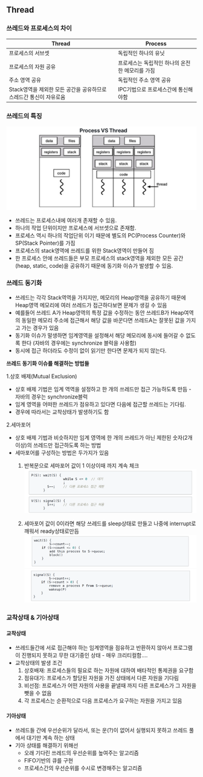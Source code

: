 ## Thread

### 쓰레드와 프로세스의 차이
|Thread|Process|
|---|---|
|프로세스의 서브셋|독립적인 하나의 유닛|
|프로세스의 자원 공유|프로세스는 독립적인 하나의 온전한 메모리를 가짐|
|주소 영역 공유 |독립적인 주소 영역 공유|
|Stack영역을 제외한 모든 공간을 공유하므로 스레드간 통신이 자유로움|IPC기법으로 프로세스간에 통신해야함|
### 쓰레드의 특징
![쓰레드 메모리 구조](image/thread-memory.png)
* 쓰레드는 프로세스내에 여러개 존재할 수 있음.
* 하나의 작업 단위이지만 프로세스에 서브셋으로 존재함.
* 프로세스 역시 하나의 작업단위 이기 때문에 별도의 PC(Process Counter)와 SP(Stack Pointer)를 가짐
* 프로세스의 stack영역에 쓰레드를 위한 Stack영역이 만들어 짐
* 한 프로세스 안에 쓰레드들은 부모 프로세스의 stack영역을 제외한 모든 공간(heap, static, code)을 공유하기 때문에 동기화 이슈가 발생할 수 있음.

### 쓰레드 동기화
* 쓰레드는 각각 Stack역역을 가지지만, 메모리의 Heap영역을 공유하기 때문에 Heap영역 메모리에 여러 쓰레드가 접근하다보면 문제가 생길 수 있음
* 예를들어 쓰레드 A가 Heap영역의 특정 값을 수정하는 동안 쓰레드B가 Heap여역의 동일한 메모리 주소에 접근해서 해당 값을 바꾼다면 쓰레드A는 잘못된 값을 가지고 가는 경우가 있음
* 동기화 이슈가 말생하면 임계영역을 설정해서 해당 메모리에 동시에 들어갈 수 없도록 한다 (자바의 경우에는 synchronize 블럭을 사용함)
* 동시에 접근 하더라도 수정이 없이 읽기만 한다면 문제가 되지 않는다.

**쓰레드 동기화 이슈를 해결하는 방법들**

1.상호 배제(Mutual Exclusion)
* 상호 배제 기법은 임계 역역을 설정하고 한 개의 쓰레드만 접근 가능하도록 만듬 - 자바의 경우는 synchronize블럭
* 임계 영역을 어떠한 쓰레드가 점유하고 있다면 다음에 접근할 쓰레드는 기다림.
* 경우에 따라서는 교착상태가 발생하기도 함

2.세마포어
* 상호 배제 기법과 비슷하지만 임계 영역에 한 개의 쓰레드가 아닌 제한된 숫자(2개 이상)의 쓰레드만 접근하도록 하는 방법
* 세마포어를 구성하는 방법은 두가지가 있음
    1. 반복문으로 세마포어 값이 1 이상이때 까지 계속 체크
    ![세마포어 반복문](image/semaphore-3.png)

    2. 세마포어 값이 0이라면 해당 쓰레드를 sleep상태로 만들고 나중에 interrupt로 깨워서 ready상태로만듬
    ![세마포어 반복문](image/semaphore-1.png)
    ![세마포어 반복문](image/semaphore-2.png)
### 교착상태 & 기아상태
#### 교착상태
* 쓰레드들간에 서로 접근해야 하는 임계영역을 점유하고 반환하지 않아서 프로그램이 진행되지 못하고 무한 대기중인 상태 - 매우 크리티컬함....
* 교착상태의 발생 조건
    1. 상호배재: 프로세스들의 필요로 하는 자원에 대하여 배타적인 통제권을 요구함
    2. 점유대기: 프로세스가 할당된 자원을 가진 상태에서 다른 자원을 기다림
    3. 비선점: 프로세스가 어떤 자원의 사용을 끝낼때 까지 다른 프로세스가 그 자원을 뺏을 수 없음
    4. 각 프로세스는 순환적으로 다음 프로세스가 요구하는 자원을 가지고 있음

#### 기아상태
* 쓰레드들 간에 우선순위가 달라서, 또는 운(?)이 없어서 실행되지 못하고 쓰레드 풀에서 대기만 계속 하는 상태
* 기아 상태를 해결하기 위해선
    * 오래 기다린 쓰레드의 우선순위를 높여주는 알고리즘
    * FIFO기반의 큐를 구현
    * 프로세스간의 우선순위를 수시로 변경해주는 알고리즘